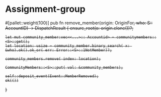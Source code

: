 # Assignment-group
#[pallet::weight(100)]
pub fn remove_member(origin: OriginFor<S>, who: S:: AccountID) -> DispatchResult {
    ensure_root(o: origin.clone())?;
    
    let mut community_member:vec<<...>:: Accountid> = communitymembers::<S>::get();
    let location: usize = community_member.binary_search( x: &who).ok().ok_or( err: Error::<S>::1NotMember)?;
    
    community_members.remove( index: location);
    
    CommunityMembers::<S>::put( val: &community_members);
    
    self::deposit_event(Event::MemberRemoved);
    ok(())
}
